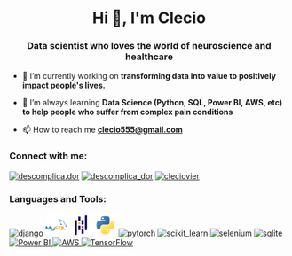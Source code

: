 ### <h1 align="center">Hi 👋, I'm Clecio</h1>
<h3 align="center">Data scientist who loves the world of neuroscience and healthcare</h3>

- 🔭 I’m currently working on **transforming data into value to positively impact people's lives.**

- 🌱 I’m always learning **Data Science (Python, SQL, Power BI, AWS, etc) to help people who suffer from complex pain conditions**

- 📫 How to reach me **clecio555@gmail.com**

<h3 align="left">Connect with me:</h3>
<p align="left">
<a href="https://fb.com/descomplica.dor" target="blank"><img align="center" src="https://raw.githubusercontent.com/rahuldkjain/github-profile-readme-generator/master/src/images/icons/Social/facebook.svg" alt="descomplica.dor" height="30" width="40" /></a>
<a href="https://instagram.com/descomplica_dor" target="blank"><img align="center" src="https://raw.githubusercontent.com/rahuldkjain/github-profile-readme-generator/master/src/images/icons/Social/instagram.svg" alt="descomplica_dor" height="30" width="40" /></a>
 <a href="https://www.linkedin.com/in/cleciovier/?locale=en_US" target="blank"><img align="center" src="https://upload.wikimedia.org/wikipedia/commons/e/e9/Linkedin_icon.svg" alt="cleciovier" height="30" width="40" /></a>
</p>

<h3 align="left">Languages and Tools:</h3>
<p align="left"> <a href="https://www.djangoproject.com/" target="_blank" rel="noreferrer"> <img src="https://cdn.worldvectorlogo.com/logos/django.svg" alt="django" width="40" height="40"/> </a> <a href="https://www.mysql.com/" target="_blank" rel="noreferrer"> <img src="https://raw.githubusercontent.com/devicons/devicon/master/icons/mysql/mysql-original-wordmark.svg" alt="mysql" width="40" height="40"/> </a> <a href="https://pandas.pydata.org/" target="_blank" rel="noreferrer"> <img src="https://raw.githubusercontent.com/devicons/devicon/2ae2a900d2f041da66e950e4d48052658d850630/icons/pandas/pandas-original.svg" alt="pandas" width="40" height="40"/> </a> <a href="https://www.python.org" target="_blank" rel="noreferrer"> <img src="https://raw.githubusercontent.com/devicons/devicon/master/icons/python/python-original.svg" alt="python" width="40" height="40"/> </a> <a href="https://pytorch.org/" target="_blank" rel="noreferrer"> <img src="https://www.vectorlogo.zone/logos/pytorch/pytorch-icon.svg" alt="pytorch" width="40" height="40"/> </a> <a href="https://scikit-learn.org/" target="_blank" rel="noreferrer"> <img src="https://upload.wikimedia.org/wikipedia/commons/0/05/Scikit_learn_logo_small.svg" alt="scikit_learn" width="40" height="40"/> </a> <a href="https://www.selenium.dev" target="_blank" rel="noreferrer"> <img src="https://raw.githubusercontent.com/detain/svg-logos/780f25886640cef088af994181646db2f6b1a3f8/svg/selenium-logo.svg" alt="selenium" width="40" height="40"/> </a> <a href="https://www.sqlite.org/" target="_blank" rel="noreferrer"> <img src="https://www.vectorlogo.zone/logos/sqlite/sqlite-icon.svg" alt="sqlite" width="40" height="40"/> </a> <a href="https://powerbi.microsoft.com/pt-br/" target="_blank" rel="noreferrer"> <img src="https://upload.wikimedia.org/wikipedia/commons/c/cf/New_Power_BI_Logo.svg" alt="Power BI" width="40" height="40"/> </a> <a href="https://aws.amazon.com/pt/?nc2=h_lg" target="_blank" rel="noreferrer"> <img src="https://upload.wikimedia.org/wikipedia/commons/5/5c/AWS_Simple_Icons_AWS_Cloud.svg" alt="AWS" width="40" height="40"/> </a> <a href="https://www.tensorflow.org/?hl=pt-br" target="_blank" rel="noreferrer"> <img src="https://www.vectorlogo.zone/logos/tensorflow/tensorflow-icon.svg" alt="TensorFlow" width="40" height="40"/> </a> </p>


<!--
**ClecioVier/ClecioVier** is a ✨ _special_ ✨ repository because its `README.md` (this file) appears on your GitHub profile.

Here are some ideas to get you started:

- 🔭 I’m currently working on ...
- 🌱 I’m currently learning ...
- 👯 I’m looking to collaborate on ...
- 🤔 I’m looking for help with ...
- 💬 Ask me about ...
- 📫 How to reach me: ...
- 😄 Pronouns: ...
- ⚡ Fun fact: ...
-->
